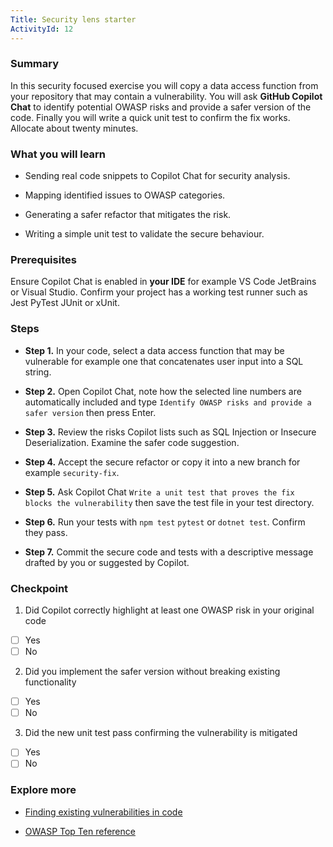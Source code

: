 ```yaml
---
Title: Security lens starter
ActivityId: 12
---
```


### Summary

In this security focused exercise you will copy a data access function from your repository that may contain a vulnerability. You will ask **GitHub Copilot Chat** to identify potential OWASP risks and provide a safer version of the code. Finally you will write a quick unit test to confirm the fix works. Allocate about twenty minutes.

### What you will learn

- Sending real code snippets to Copilot Chat for security analysis.

- Mapping identified issues to OWASP categories.

- Generating a safer refactor that mitigates the risk.

- Writing a simple unit test to validate the secure behaviour.

### Prerequisites

Ensure Copilot Chat is enabled in **your IDE** for example VS Code JetBrains or Visual Studio. Confirm your project has a working test runner such as Jest PyTest JUnit or xUnit.

### Steps

- **Step 1.** In your code, select a data access function that may be vulnerable for example one that concatenates user input into a SQL string.

- **Step 2.** Open Copilot Chat, note how the selected line numbers are automatically included and type `Identify OWASP risks and provide a safer version` then press Enter.

- **Step 3.** Review the risks Copilot lists such as SQL Injection or Insecure Deserialization. Examine the safer code suggestion.

- **Step 4.** Accept the secure refactor or copy it into a new branch for example `security-fix`.

- **Step 5.** Ask Copilot Chat `Write a unit test that proves the fix blocks the vulnerability` then save the test file in your test directory.

- **Step 6.** Run your tests with `npm test` `pytest` or `dotnet test`. Confirm they pass.

- **Step 7.** Commit the secure code and tests with a descriptive message drafted by you or suggested by Copilot.

### Checkpoint

1. Did Copilot correctly highlight at least one OWASP risk in your original code

- [ ] Yes
- [ ] No

2. Did you implement the safer version without breaking existing functionality

- [ ] Yes
- [ ] No

3. Did the new unit test pass confirming the vulnerability is mitigated

- [ ] Yes
- [ ] No

### Explore more

- [Finding existing vulnerabilities in code](https://docs.github.com/en/copilot/copilot-chat-cookbook/security-analysis/finding-existing-vulnerabilities-in-code)

- [OWASP Top Ten reference](https://owasp.org/www-project-top-ten)
